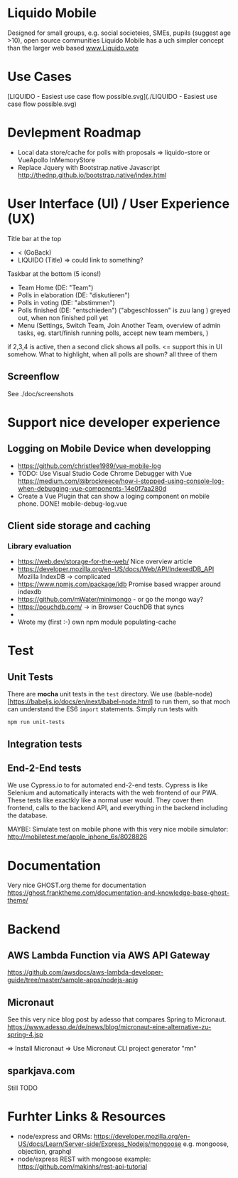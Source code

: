 # Liquido Mobile

Designed for small groups, e.g. social societeies, SMEs, pupils (suggest age >10), open source communities
Liquido Mobile has a uch simpler concept than the larger web based www.Liquido.vote

# Use Cases

[LIQUIDO - Easiest use case flow possible.svg](./LIQUIDO - Easiest use case flow possible.svg)

# Devlepment Roadmap

 * Local data store/cache for polls with proposals => liquido-store or VueApollo InMemoryStore
 * Replace Jquery with Bootstrap.native Javascript http://thednp.github.io/bootstrap.native/index.html

# User Interface (UI) / User Experience (UX)

Title bar at the top
 * <  (GoBack)
 * LIQUIDO (Title)  => could link to something?


Taskbar at the bottom (5 icons!)

 * Team Home   (DE: "Team")
 * Polls in elaboration (DE: "diskutieren")   
 * Polls in voting      (DE: "abstimmen")
 * Polls finished       (DE: "entschieden") ("abgeschlossen" is  zuu lang )  greyed out, when non finished poll yet
 * Menu (Settings, Switch Team, Join Another Team, overview of admin tasks, eg. start/finish running polls, accept new team members, )

if 2,3,4 is active, then a second click shows all polls.  <= support this in UI somehow.  What to highlight, when all polls are shown? all three of them


## Screenflow

See ./doc/screenshots


# Support nice developer experience

## Logging on Mobile Device when developping

 * https://github.com/christlee1989/vue-mobile-log
 * TODO: Use Visual Studio Code Chrome Debugger with Vue  https://medium.com/@brockreece/how-i-stopped-using-console-log-when-debugging-vue-components-14e0f7aa280d
 * Create a Vue Plugin that can show a loging component on mobile phone.  DONE!  mobile-debug-log.vue
## Client side storage and caching

### Library evaluation

 * https://web.dev/storage-for-the-web/  Nice overview article
 * https://developer.mozilla.org/en-US/docs/Web/API/IndexedDB_API   Mozilla IndexDB  -> complicated
 * https://www.npmjs.com/package/idb   Promise based wrapper around indexdb
 * https://github.com/mWater/minimongo  - or go the mongo way?
 * https://pouchdb.com/  ->  in Browser CouchDB that syncs
 * 
 * Wrote my (first :-)  own npm module  populating-cache


# Test

## Unit Tests

There are **mocha** unit tests in the `test` directory. We use (bable-node)[https://babeljs.io/docs/en/next/babel-node.html] to run them, so that moch can understand the ES6 `import` statements. Simply run tests with

    npm run unit-tests

## Integration tests

## End-2-End tests

We use Cypress.io to for automated end-2-end tests. Cypress is like Selenium and automatically interacts with the web frontend of our PWA. These tests like exactkly like a normal user would. They cover then frontend, calls to the backend API, and everything in the backend including the database.




MAYBE: Simulate test on mobile phone with this very nice mobile simulator: http://mobiletest.me/apple_iphone_6s/8028826 

# Documentation

Very nice GHOST.org theme for documentation https://ghost.franktheme.com/documentation-and-knowledge-base-ghost-theme/



# Backend

## AWS Lambda Function via AWS API Gateway

https://github.com/awsdocs/aws-lambda-developer-guide/tree/master/sample-apps/nodejs-apig

## Micronaut

See this very nice blog post by adesso that compares Spring to Micronaut.
https://www.adesso.de/de/news/blog/micronaut-eine-alternative-zu-spring-4.jsp

=> Install Micronaut
=> Use Micronaut CLI project generator "mn" 

## sparkjava.com

Still TODO

# Furhter Links & Resources

 * node/express and ORMs:  https://developer.mozilla.org/en-US/docs/Learn/Server-side/Express_Nodejs/mongoose   e.g. mongoose, objection, graphql
 * node/express REST with mongoose example:  https://github.com/makinhs/rest-api-tutorial 